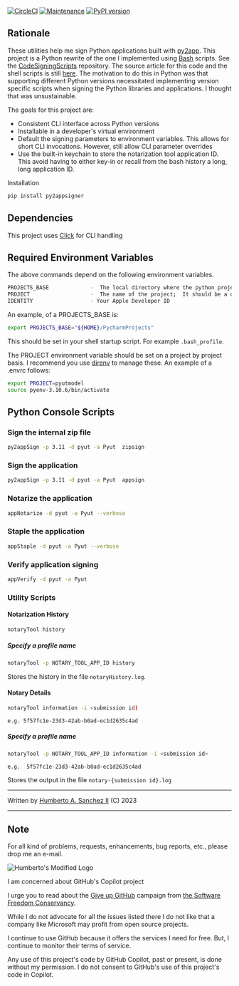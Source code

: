 [![CircleCI](https://dl.circleci.com/status-badge/img/gh/hasii2011/py2appsigner/tree/master.svg?style=shield)](https://dl.circleci.com/status-badge/redirect/gh/hasii2011/py2appsigner/tree/master)
[![Maintenance](https://img.shields.io/badge/Maintained%3F-yes-green.svg)](https://GitHub.com/Naereen/StrapDown.js/graphs/commit-activity)
[![PyPI version](https://badge.fury.io/py/py2appsigner.svg)](https://badge.fury.io/py/py2appsigner)

## Rationale

These utilities help me sign Python applications built with [py2app](https://github.com/ronaldoussoren/py2app).  This project is a Python rewrite of the one I implemented 
using [Bash](https://www.gnu.org/software/bash/manual/bash.html) scripts.  See
the [CodeSigningScripts](https://github.com/hasii2011/CodeSigningScripts) repository.  The source article for this code and 
the shell scripts is still [here](https://hsanchezii.wordpress.com/2021/10/06/code-signing-python-py2app-applications/).  The 
motivation to do this in Python was that supporting different Python versions necessitated implementing version specific scripts 
when signing the Python libraries and applications.  I thought that was unsustainable.

The goals for this project are:

- Consistent CLI interface across Python versions 
- Installable in a developer's virtual environment
- Default the signing parameters to environment variables.  This allows for short CLI invocations.  However, still allow CLI parameter overrides
- Use the built-in keychain to store the notarization tool application ID.  This avoid having to either key-in or recall from the bash history a long, long application ID.

Installation
```bash
pip install py2appsigner
```
## Dependencies

This project uses [Click](https://click.palletsprojects.com/) for CLI handling


## Required Environment Variables

The above commands depend on the following environment variables.

```bash
PROJECTS_BASE             -  The local directory where the python projects are based
PROJECT                   -  The name of the project;  It should be a directory name
IDENTITY                  - Your Apple Developer ID 
```

 An example, of a PROJECTS_BASE is:

```bash
export PROJECTS_BASE="${HOME}/PycharmProjects" 
```

This should be set in your shell startup script.  For example `.bash_profile`.

The PROJECT environment variable should be set on a project by project basis.  I recommend you use [direnv](https://direnv.net) to manage 
these.  An example of a .envrc follows:

```bash
export PROJECT=pyutmodel
source pyenv-3.10.6/bin/activate
```

## Python Console Scripts

### Sign the internal zip file

```bash
py2appSign -p 3.11 -d pyut -a Pyut  zipsign
```


### Sign the application

```bash
py2appSign -p 3.11 -d pyut -a Pyut  appsign
```


### Notarize the application

```bash
appNotarize -d pyut -a Pyut --verbose
```


### Staple the application

```bash
appStaple -d pyut -a Pyut --verbose
```


### Verify application signing

```bash
appVerify -d pyut -a Pyut
```


### Utility Scripts

#### Notarization History

```bash
notaryTool history
```

##### Specify a profile name

```bash
notaryTool -p NOTARY_TOOL_APP_ID history
```

Stores the history in the file `notaryHistory.log`.

#### Notary Details

```bash
notaryTool information -i <submission id)
```
`e.g. 5f57fc1e-23d3-42ab-b0ad-ec1d2635c4ad
`

##### Specify a profile name

```bash
notaryTool -p NOTARY_TOOL_APP_ID information -i <submission id>
```
`e.g.  5f57fc1e-23d3-42ab-b0ad-ec1d2635c4ad`

Stores the output in the file `notary-{submission id}.log`



___

Written by <a href="mailto:email@humberto.a.sanchez.ii@gmail.com?subject=Hello Humberto">Humberto A. Sanchez II</a>  (C) 2023

---

## Note
For all kind of problems, requests, enhancements, bug reports, etc.,
please drop me an e-mail.


![Humberto's Modified Logo](https://raw.githubusercontent.com/wiki/hasii2011/gittodoistclone/images/SillyGitHub.png)

I am concerned about GitHub's Copilot project



I urge you to read about the
[Give up GitHub](https://GiveUpGitHub.org) campaign from [the Software Freedom Conservancy](https://sfconservancy.org).

While I do not advocate for all the issues listed there I do not like that a company like Microsoft may profit from open source projects.

I continue to use GitHub because it offers the services I need for free.  But, I continue to monitor their terms of service.

Any use of this project's code by GitHub Copilot, past or present, is done without my permission.  I do not consent to GitHub's use of this project's code in Copilot.
